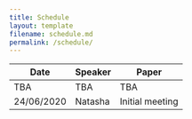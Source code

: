 ```yaml
---
title: Schedule
layout: template
filename: schedule.md
permalink: /schedule/
--- 
```


Date | Speaker | Paper
------------ | ------------- | -------------
TBA | TBA | TBA
24/06/2020 | Natasha | Initial meeting
